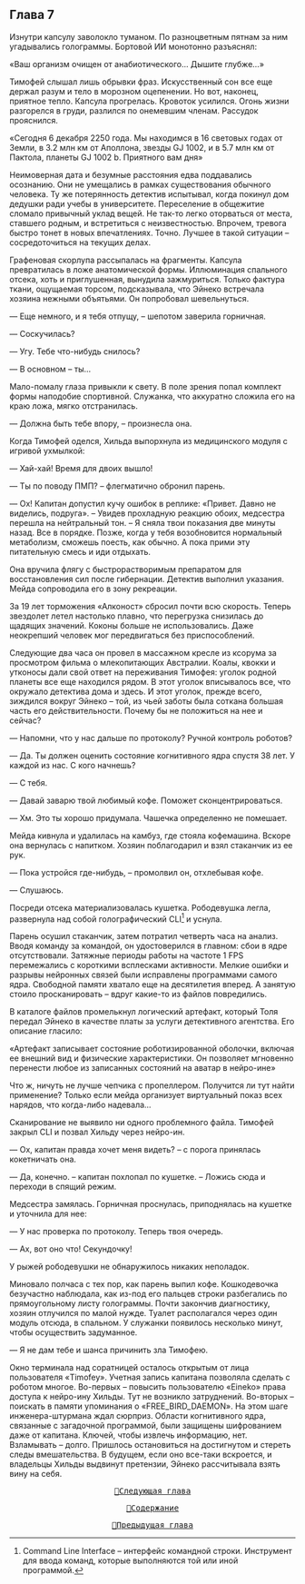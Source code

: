 ## Глава 7
Изнутри капсулу заволокло туманом. По разноцветным пятнам за ним угадывались голограммы. Бортовой ИИ монотонно разъяснял:

«Ваш организм очищен от анабиотического... Дышите глубже...»

Тимофей слышал лишь обрывки фраз. Искусственный сон все еще держал разум и тело в морозном оцепенении. Но вот, наконец, приятное тепло. Капсула прогрелась. Кровоток усилился. Огонь жизни разгорелся в груди, разлился по онемевшим членам. Рассудок прояснился.

«Сегодня 6 декабря 2250 года. Мы находимся в 16 световых годах от Земли, в 3.2 млн км от Аполлона, звезды GJ 1002, и в 5.7 млн км от Пактола, планеты GJ 1002 b. Приятного вам дня»

Неимоверная дата и безумные расстояния едва поддавались осознанию. Они не умещались в рамках существования обычного человека. Ту же потерянность детектив испытывал, когда покинул дом дедушки ради учебы в университете. Переселение в общежитие сломало привычный уклад вещей. Не так-то легко оторваться от места, ставшего родным, и встретиться с неизвестностью. Впрочем, тревога быстро тонет в новых впечатлениях. Точно. Лучшее в такой ситуации – сосредоточиться на текущих делах.

Графеновая скорлупа рассыпалась на фрагменты. Капсула превратилась в ложе анатомической формы. Иллюминация спального отсека, хоть и приглушенная, вынудила зажмуриться. Только фактура ткани, ощущаемая торсом, подсказывала, что Эйнеко встречала хозяина нежными объятьями. Он попробовал шевельнуться.

— Еще немного, и я тебя отпущу, – шепотом заверила горничная.

— Соскучилась?

— Угу. Тебе что-нибудь снилось?

— В основном – ты...

Мало-помалу глаза привыкли к свету. В поле зрения попал комплект формы наподобие спортивной. Служанка, что аккуратно сложила его на краю ложа, мягко отстранилась.

— Должна быть тебе впору, – произнесла она.

Когда Тимофей оделся, Хильда выпорхнула из медицинского модуля с игривой ухмылкой:

— Хай-хай! Время для двоих вышло!

— Ты по поводу ПМП? – флегматично обронил парень.

— Ох! Капитан допустил кучу ошибок в реплике: «Привет. Давно не виделись, подруга». – Увидев прохладную реакцию обоих, медсестра перешла на нейтральный тон. – Я сняла твои показания две минуты назад. Все в порядке. Позже, когда у тебя возобновится нормальный метаболизм, сможешь поесть, как обычно. А пока прими эту питательную смесь и иди отдыхать.

Она вручила флягу с быстрорастворимым препаратом для восстановления сил после гибернации. Детектив выполнил указания. Мейда сопроводила его в зону рекреации.

За 19 лет торможения «Алконост» сбросил почти всю скорость. Теперь звездолет летел настолько плавно, что перегрузка снизилась до щадящих значений. Коконы больше не использовались. Даже неокрепший человек мог передвигаться без приспособлений.

Следующие два часа он провел в массажном кресле из ксорума за просмотром фильма о млекопитающих Австралии. Коалы, квокки и утконосы дали свой ответ на переживания Тимофея: уголок родной планеты все еще находился рядом. В этот уголок вписывалось все, что окружало детектива дома и здесь. И этот уголок, прежде всего, зиждился вокруг Эйнеко – той, из чьей заботы была соткана большая часть его действительности. Почему бы не положиться на нее и сейчас?

— Напомни, что у нас дальше по протоколу? Ручной контроль роботов?

— Да. Ты должен оценить состояние когнитивного ядра спустя 38 лет. У каждой из нас. С кого начнешь?

— С тебя.

— Давай заварю твой любимый кофе. Поможет сконцентрироваться.

— Хм. Это ты хорошо придумала. Чашечка определенно не помешает.

Мейда кивнула и удалилась на камбуз, где стояла кофемашина. Вскоре она вернулась с напитком. Хозяин поблагодарил и взял стаканчик из ее рук.

— Пока устройся где-нибудь, – промолвил он, отхлебывая кофе.

— Слушаюсь.

Посреди отсека материализовалась кушетка. Рободевушка легла, развернула над собой голографический CLI[^1] и уснула. 

Парень осушил стаканчик, затем потратил четверть часа на анализ. Вводя команду за командой, он удостоверился в главном: сбои в ядре отсутствовали. Затяжные периоды работы на частоте 1 FPS перемежались с короткими всплесками активности. Мелкие ошибки и разрывы нейронных связей были исправлены программами самого ядра. Свободной памяти хватало еще на десятилетия вперед. А занятую стоило просканировать – вдруг какие-то из файлов повредились. 

В каталоге файлов промелькнул логический артефакт, который Толя передал Эйнеко в качестве платы за услуги детективного агентства. Его описание гласило: 

«Артефакт записывает состояние роботизированной оболочки, включая ее внешний вид и физические характеристики. Он позволяет мгновенно перенести любое из записанных состояний на аватар в нейро-ине»

Что ж, ничуть не лучше чепчика с пропеллером. Получится ли тут найти применение? Только если мейда организует виртуальный показ всех нарядов, что когда-либо надевала...

Сканирование не выявило ни одного проблемного файла. Тимофей закрыл CLI и позвал Хильду через нейро-ин.

— Ох, капитан правда хочет меня видеть? – с порога принялась кокетничать она.

— Да, конечно. – капитан похлопал по кушетке. – Ложись сюда и переходи в спящий режим.

Медсестра замялась. Горничная проснулась, приподнялась на кушетке и уточнила для нее:

— У нас проверка по протоколу. Теперь твоя очередь.

— Ах, вот оно что! Секундочку!

У рыжей рободевушки не обнаружилось никаких неполадок. 

Миновало полчаса с тех пор, как парень выпил кофе. Кошкодевочка безучастно наблюдала, как из-под его пальцев строки разбегались по прямоугольному листу голограммы. Почти закончив диагностику, хозяин отлучился по малой нужде. Туалет располагался через один модуль отсюда, в спальном. У служанки появилось несколько минут, чтобы осуществить задуманное.

— Я не дам тебе и шанса причинить зла Тимофею.

Окно терминала над соратницей осталось открытым от лица пользователя «Timofey». Учетная запись капитана позволяла сделать с роботом многое. Во-первых – повысить пользователю «Eineko» права доступа к нейро-ину Хильды. Тут не возникло затруднений. Во-вторых – поискать в памяти упоминания о «FREE_BIRD_DAEMON». На этом шаге инженера-штурмана ждал сюрприз. Области когнитивного ядра, связанные с загадочной программой, были защищены шифрованием даже от капитана. Ключей, чтобы извлечь информацию, нет. Взламывать – долго. Пришлось остановиться на достигнутом и стереть следы вмешательства. В будущем, если оно все-таки вскроется, и владельцы Хильды выдвинут претензии, Эйнеко рассчитывала взять вину на себя.



<div align="center">
<a href="/Воды%20Пактола/Часть%20I.%20«Демиург»/Глава%2008.md"><pre>🚀Следующая глава</pre></a>
<a href="/Воды%20Пактола/Содержание.md"><pre>📑Содержание</pre></a>
<a href="/Воды%20Пактола/Часть%20I.%20«Демиург»/Глава%2006.md"><pre>🚩Предыдущая глава</pre></a>
</div>

[^1]: Command Line Interface – интерфейс командной строки. Инструмент для ввода команд, которые выполняются той или иной программой.
